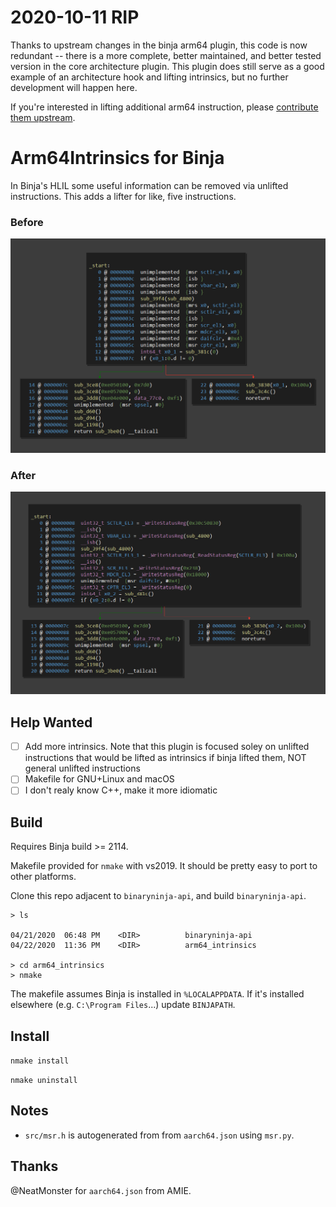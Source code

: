 # 2020-10-11 RIP

Thanks to upstream changes in the binja arm64 plugin, this code is now redundant
-- there is a more complete, better maintained, and better tested version in the core
architecture plugin. This plugin does still serve as a good example of an architecture
hook and lifting intrinsics, but no further development will happen here.

If you're interested in lifting additional arm64 instruction, please
[contribute them upstream](https://github.com/Vector35/arch-arm64).

# Arm64Intrinsics for Binja

In Binja's HLIL some useful information can be removed via unlifted
instructions. This adds a lifter for like, five instructions.

### Before
![before](res/before.png)

### After
![after](res/after.png)

## Help Wanted

- [ ] Add more intrinsics. Note that this plugin is focused soley on
      unlifted instructions that would be lifted as intrinsics if binja lifted
      them, NOT general unlifted instructions
- [ ] Makefile for GNU+Linux and macOS
- [ ] I don't realy know C++, make it more idiomatic

## Build

Requires Binja build >= 2114.

Makefile provided for `nmake` with vs2019. It should be pretty easy to port to
other platforms.

Clone this repo adjacent to `binaryninja-api`, and build `binaryninja-api`.

```
> ls

04/21/2020  06:48 PM    <DIR>          binaryninja-api
04/22/2020  11:36 PM    <DIR>          arm64_intrinsics

> cd arm64_intrinsics
> nmake
```

The makefile assumes Binja is installed in `%LOCALAPPDATA`. If it's installed
elsewhere (e.g. `C:\Program Files`...) update `BINJAPATH`.

## Install

`nmake install`

`nmake uninstall`

## Notes

- `src/msr.h` is autogenerated from from `aarch64.json` using `msr.py`.

## Thanks

@NeatMonster for `aarch64.json` from AMIE.
